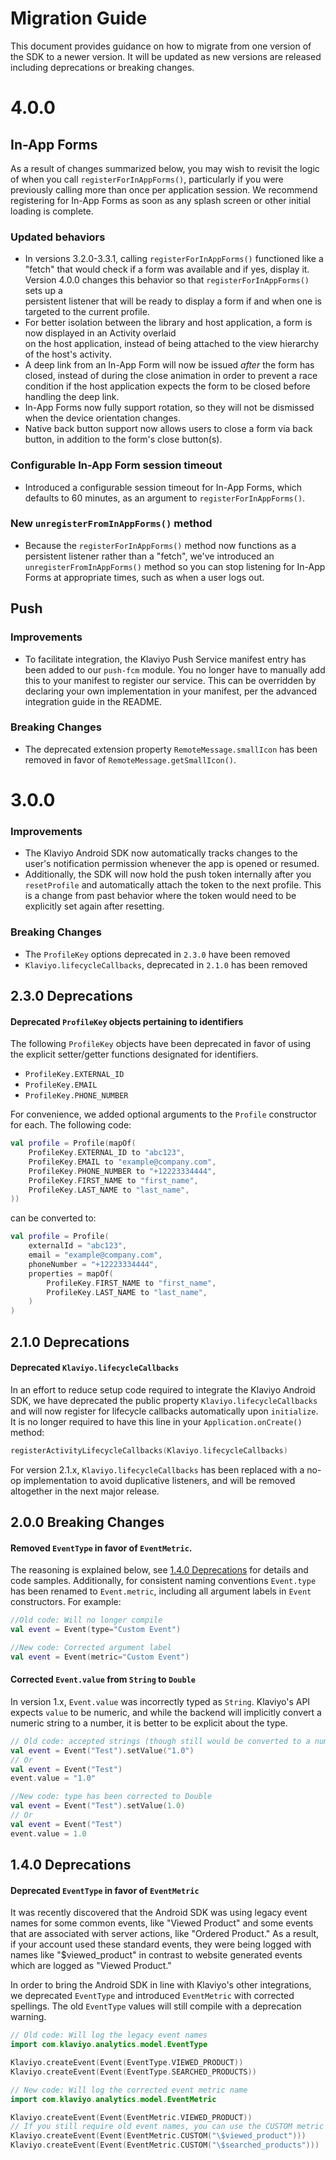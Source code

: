 # Migration Guide
This document provides guidance on how to migrate from one version of the SDK to a newer version. 
It will be updated as new versions are released including deprecations or breaking changes.

# 4.0.0

## In-App Forms

As a result of changes summarized below, you may wish to revisit the logic of when you call `registerForInAppForms()`,
particularly if you were previously calling more than once per application session. We recommend registering for
In-App Forms as soon as any splash screen or other initial loading is complete.

### Updated behaviors
- In versions 3.2.0-3.3.1, calling `registerForInAppForms()` functioned like a "fetch" that would check if a form was 
  available and if yes, display it. Version 4.0.0 changes this behavior so that `registerForInAppForms()` sets up a  
  persistent listener that will be ready to display a form if and when one is targeted to the current profile.
- For better isolation between the library and host application, a form is now displayed in an Activity overlaid  
  on the host application, instead of being attached to the view hierarchy of the host's activity.
- A deep link from an In-App Form will now be issued *after* the form has closed, instead of during the close animation in order
  to prevent a race condition if the host application expects the form to be closed before handling the deep link.
- In-App Forms now fully support rotation, so they will not be dismissed when the device orientation changes.
- Native back button support now allows users to close a form via back button, in addition to the form's close button(s).

### Configurable In-App Form session timeout
- Introduced a configurable session timeout for In-App Forms, which defaults to 60 minutes, as an argument to `registerForInAppForms()`.

### New `unregisterFromInAppForms()` method
- Because the `registerForInAppForms()` method now functions as a persistent listener rather than a "fetch", 
  we've introduced an `unregisterFromInAppForms()` method so you can stop listening for In-App Forms at appropriate times, 
  such as when a user logs out.

## Push

### Improvements
- To facilitate integration, the Klaviyo Push Service manifest entry has been added to our `push-fcm` module. 
  You no longer have to manually add this to your manifest to register our service. This can be overridden by declaring
  your own implementation in your manifest, per the advanced integration guide in the README.

### Breaking Changes
- The deprecated extension property `RemoteMessage.smallIcon` has been removed in favor of `RemoteMessage.getSmallIcon()`.

# 3.0.0

### Improvements
- The Klaviyo Android SDK now automatically tracks changes to the
  user's notification permission whenever the app is opened or resumed.
- Additionally, the SDK will now hold the push token internally after you `resetProfile`
  and automatically attach the token to the next profile. This is a change from past behavior where the token
  would need to be explicitly set again after resetting.   

### Breaking Changes
- The `ProfileKey` options deprecated in `2.3.0` have been removed
- `Klaviyo.lifecycleCallbacks`, deprecated in `2.1.0` has been removed

## 2.3.0 Deprecations
#### Deprecated `ProfileKey` objects pertaining to identifiers
The following `ProfileKey` objects have been deprecated in favor of using the explicit 
setter/getter functions designated for identifiers. 
- `ProfileKey.EXTERNAL_ID`
- `ProfileKey.EMAIL`
- `ProfileKey.PHONE_NUMBER`

For convenience, we added optional arguments to the `Profile` constructor for each. The following code:

```kotlin
val profile = Profile(mapOf(
    ProfileKey.EXTERNAL_ID to "abc123",
    ProfileKey.EMAIL to "example@company.com",
    ProfileKey.PHONE_NUMBER to "+12223334444",
    ProfileKey.FIRST_NAME to "first_name",
    ProfileKey.LAST_NAME to "last_name",
))
```

can be converted to:

```kotlin
val profile = Profile(
    externalId = "abc123",
    email = "example@company.com",
    phoneNumber = "+12223334444", 
    properties = mapOf(
        ProfileKey.FIRST_NAME to "first_name",
        ProfileKey.LAST_NAME to "last_name",
    )
)
```

## 2.1.0 Deprecations
#### Deprecated `Klaviyo.lifecycleCallbacks`
In an effort to reduce setup code required to integrate the Klaviyo Android SDK, we have deprecated the public property 
`Klaviyo.lifecycleCallbacks` and will now register for lifecycle callbacks automatically upon `initialize`.
It is no longer required to have this line in your `Application.onCreate()` method:
```kotlin
registerActivityLifecycleCallbacks(Klaviyo.lifecycleCallbacks)
```
For version 2.1.x, `Klaviyo.lifecycleCallbacks` has been replaced with a no-op implementation to avoid duplicative
listeners, and will be removed altogether in the next major release.

## 2.0.0 Breaking Changes
#### Removed `EventType` in favor of `EventMetric`.
The reasoning is explained below, see [1.4.0 Deprecations](#140-deprecations) for details and code samples.
Additionally, for consistent naming conventions `Event.type` has been renamed to `Event.metric`,
including all argument labels in `Event` constructors. For example:

```kotlin
//Old code: Will no longer compile
val event = Event(type="Custom Event")

//New code: Corrected argument label
val event = Event(metric="Custom Event")
```

#### Corrected `Event.value` from `String` to `Double`
In version 1.x, `Event.value` was incorrectly typed as `String`. Klaviyo's API expects `value` to be numeric, and 
while the backend will implicitly convert a numeric string to a number, it is better to be explicit about the type.
```kotlin
// Old code: accepted strings (though still would be converted to a number on the server)
val event = Event("Test").setValue("1.0")
// Or
val event = Event("Test")
event.value = "1.0"

//New code: type has been corrected to Double
val event = Event("Test").setValue(1.0)
// Or
val event = Event("Test")
event.value = 1.0
```

## 1.4.0 Deprecations
#### Deprecated `EventType` in favor of `EventMetric`
It was recently discovered that the Android SDK was using legacy event names for some common events, 
like "Viewed Product" and some events that are associated with server actions, like "Ordered Product."
As a result, if your account used these standard events, they were being logged with names like "$viewed_product"
in contrast to website generated events which are logged as "Viewed Product."

In order to bring the Android SDK in line with Klaviyo's other integrations, we deprecated `EventType` and introduced 
`EventMetric` with corrected spellings. The old `EventType` values will still compile with a deprecation warning.

```kotlin
// Old code: Will log the legacy event names
import com.klaviyo.analytics.model.EventType

Klaviyo.createEvent(Event(EventType.VIEWED_PRODUCT))
Klaviyo.createEvent(Event(EventType.SEARCHED_PRODUCTS))
```

```kotlin
// New code: Will log the corrected event metric name
import com.klaviyo.analytics.model.EventMetric

Klaviyo.createEvent(Event(EventMetric.VIEWED_PRODUCT))
// If you still require old event names, you can use the CUSTOM metric e.g. 
Klaviyo.createEvent(Event(EventMetric.CUSTOM("\$viewed_product")))
Klaviyo.createEvent(Event(EventMetric.CUSTOM("\$searched_products")))
```

